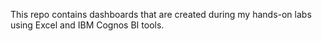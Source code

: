 This repo contains dashboards that are created during my hands-on labs using Excel and IBM Cognos BI tools.
